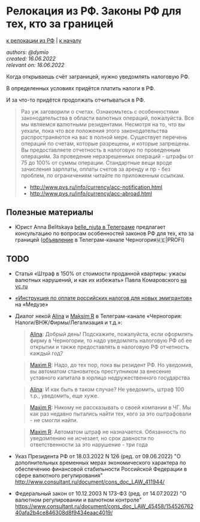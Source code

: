 Релокация из РФ. Законы РФ для тех, кто за границей
===================================================

[к релокации из РФ](./README.md) | [к началу](/README.md)

_authors: @dymio
<br/>created: 16.06.2022
<br/>relevant on: 16.06.2022_

Когда открываешь счёт заграницей, нужно уведомлять налоговую РФ.

В определенных условиях придётся платить налоги в РФ.

И за что-то придётся продолжать отчитываться в РФ.


> Раз уж заговорили о счетах.
> Ознакомьтесь с особенностями законодательства в области валютных операций, пожалуйста.
> Все мы являемся валютными резидентами. Несмотря на то, что вы уехали, пока что все положения этого законодательства распространяются на вас в полной мере.
> Существует перечень операций по счетам, которые разрещены, и которые запрещены. Вы предоставляете отчетность в налоговую по проведенным операциям. За проведение неразрешенных операций - штрафы от 75 до 100% от суммы операции.
> Стандартные вещи вроде зачисления зарплаты, оплаты счетов за аренду и пр - без проблем, по ограничениям читайте по приложенным ссылкам.
>
> - http://www.pvs.ru/info/currency/acc-notification.html
> - http://www.pvs.ru/info/currency/acc-abroad.html


Полезные материалы
------------------

* Юрист Anna Belitskaya [belle_niuta в Телеграме](https://t.me/belle_niuta) предлагает консультацию по вопросам особенностей законов РФ для тех, кто за границей ([объявление](https://t.me/uslugimonte/4802) в Телеграм-канале Черногория🇲🇪|PROFI)


TODO
----

* Статья «Штраф в 150% от стоимости проданной квартиры: ужасы валютных нарушений, и как их избежать» Павла Комаровского [на vc.ru](https://vc.ru/finance/463153-shtraf-v-150-ot-stoimosti-prodannoy-kvartiry-uzhasy-valyutnyh-narusheniy-i-kak-ih-izbezhat)

* [«Инструкция по оплате российских налогов для новых эмигрантов»](https://meduza.io/feature/2022/07/15/kak-dolzhny-platit-rossiyskie-nalogi-te-kto-uehal-strany-i-kstati-dolzhny-li-voobsche) на «Медузе»

* Диалог некой [Alina](https://t.me/mztdsa) и [Maksim R](https://t.me/maxxxx1978) в Телеграм-канале «Черногория: Налоги/ВНЖ/Фирмы/Легализация и т.д.»:

    > [Alina](https://t.me/montenegro_porez/14282): Добрый день! Подскажите, пожалуйста, если оформлять фирму в Черногории, то надо уведомлять налоговую РФ об ее открытии и также предоставлять в налоговую РФ отчетность каждый год?

    > [Maxim R](https://t.me/montenegro_porez/14283): Надо, до тех пор, пока вы резидент РФ. Но уведомив, вы автоматом становитесь преступником за внесение уставного капитала в юрлицо недружественного государства

    > [Alina](https://t.me/montenegro_porez/14284): И как быть в таком случае? Не уведомить, штраф 100 т.р., уведомить, еще хуже.

    > [Maxim R](https://t.me/montenegro_porez/14287): Никому не рассказывать о своей компании в ЧГ. Мы как раз недавно пытались найти тех, кого за это оштрафовали - не смогли найти.

    > [Maxim R](https://t.me/montenegro_porez/14291): Автоматом штраф не назначается. Обязанность по уведомлению не исчезает, но срок давности по ответственности за это нарушение - три года

* Указ Президента РФ от 18.03.2022 N 126 (ред. от 09.06.2022) "О дополнительных временных мерах экономического характера по обеспечению финансовой стабильности Российской Федерации в сфере валютного регулирования" http://www.consultant.ru/document/cons_doc_LAW_411944/

* Федеральный закон от 10.12.2003 N 173-ФЗ (ред. от 14.07.2022) "О валютном регулировании и валютном контроле" https://www.consultant.ru/document/cons_doc_LAW_45458/15452676240afa2b4ce846308d8f9434eaac4019/
